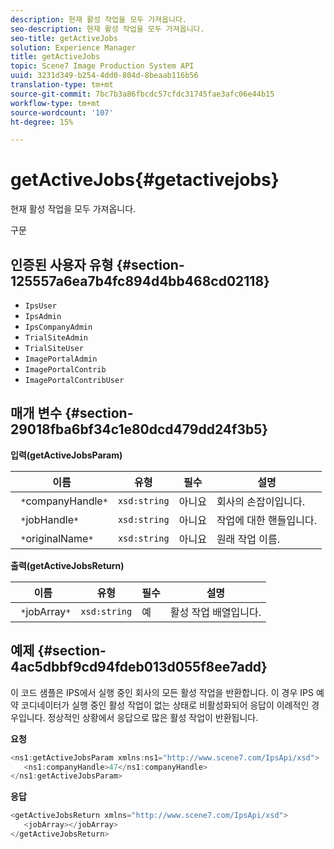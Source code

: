 ```yaml
---
description: 현재 활성 작업을 모두 가져옵니다.
seo-description: 현재 활성 작업을 모두 가져옵니다.
seo-title: getActiveJobs
solution: Experience Manager
title: getActiveJobs
topic: Scene7 Image Production System API
uuid: 3231d349-b254-4dd0-804d-8beaab116b56
translation-type: tm+mt
source-git-commit: 7bc7b3a86fbcdc57cfdc31745fae3afc06e44b15
workflow-type: tm+mt
source-wordcount: '107'
ht-degree: 15%

---
```



# getActiveJobs{#getactivejobs}

현재 활성 작업을 모두 가져옵니다.

구문

## 인증된 사용자 유형 {#section-125557a6ea7b4fc894d4bb468cd02118}

* `IpsUser`
* `IpsAdmin`
* `IpsCompanyAdmin`
* `TrialSiteAdmin`
* `TrialSiteUser`
* `ImagePortalAdmin`
* `ImagePortalContrib`
* `ImagePortalContribUser`

## 매개 변수 {#section-29018fba6bf34c1e80dcd479dd24f3b5}

**입력(getActiveJobsParam)**

| 이름 | 유형 | 필수 | 설명 |
|---|---|---|---|
| ` *`companyHandle`*` | `xsd:string` | 아니요 | 회사의 손잡이입니다. |
| ` *`jobHandle`*` | `xsd:string` | 아니요 | 작업에 대한 핸들입니다. |
| ` *`originalName`*` | `xsd:string` | 아니요 | 원래 작업 이름. |

**출력(getActiveJobsReturn)**

| 이름 | 유형 | 필수 | 설명 |
|---|---|---|---|
| ` *`jobArray`*` | `xsd:string` | 예 | 활성 작업 배열입니다. |

## 예제 {#section-4ac5dbbf9cd94fdeb013d055f8ee7add}

이 코드 샘플은 IPS에서 실행 중인 회사의 모든 활성 작업을 반환합니다. 이 경우 IPS 예약 코디네이터가 실행 중인 활성 작업이 없는 상태로 비활성화되어 응답이 이례적인 경우입니다. 정상적인 상황에서 응답으로 많은 활성 작업이 반환됩니다.

**요청**

```java
<ns1:getActiveJobsParam xmlns:ns1="http://www.scene7.com/IpsApi/xsd">
   <ns1:companyHandle>47</ns1:companyHandle>
</ns1:getActiveJobsParam>
```

**응답**

```java
<getActiveJobsReturn xmlns="http://www.scene7.com/IpsApi/xsd">
   <jobArray></jobArray>
</getActiveJobsReturn>
```

